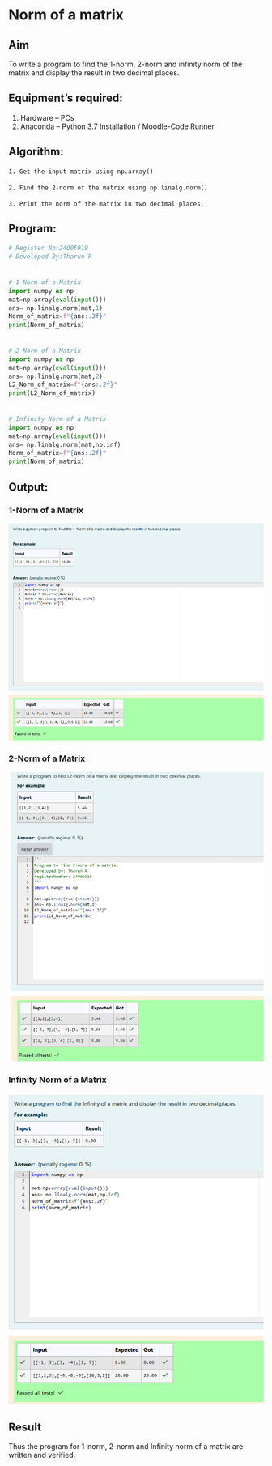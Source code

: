 # Norm of a matrix
## Aim
To write a program to find the 1-norm, 2-norm and infinity norm of the matrix and display the result in two decimal places.
## Equipment’s required:
1.	Hardware – PCs
2.	Anaconda – Python 3.7 Installation / Moodle-Code Runner
## Algorithm:
	1. Get the input matrix using np.array()   

    2. Find the 2-norm of the matrix using np.linalg.norm()
	
	3. Print the norm of the matrix in two decimal places.
## Program:
```Python
# Register No:24005919
# Developed By:Tharun R


# 1-Norm of a Matrix
import numpy as np
mat=np.array(eval(input()))
ans= np.linalg.norm(mat,1)
Norm_of_matrix=f"{ans:.2f}"
print(Norm_of_matrix)


# 2-Norm of a Matrix
import numpy as np
mat=np.array(eval(input()))
ans= np.linalg.norm(mat,2)
L2_Norm_of_matrix=f"{ans:.2f}"
print(L2_Norm_of_matrix)


# Infinity Norm of a Matrix
import numpy as np
mat=np.array(eval(input()))
ans= np.linalg.norm(mat,np.inf)
Norm_of_matrix=f"{ans:.2f}"
print(Norm_of_matrix)


```
## Output:
### 1-Norm of a Matrix
![alt text](<Screenshot 2024-12-13 121629.png>)

### 2-Norm of a Matrix
![alt text](<Screenshot 2024-12-13 121644.png>)

### Infinity Norm of a Matrix
![alt text](<Screenshot 2024-12-13 121652.png>)
## Result
Thus the program for 1-norm, 2-norm and Infinity norm of a matrix are written and verified.
